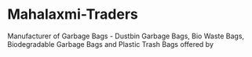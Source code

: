 # Mahalaxmi-Traders
Manufacturer of Garbage Bags - Dustbin Garbage Bags, Bio Waste Bags, Biodegradable Garbage Bags and Plastic Trash Bags offered  by
